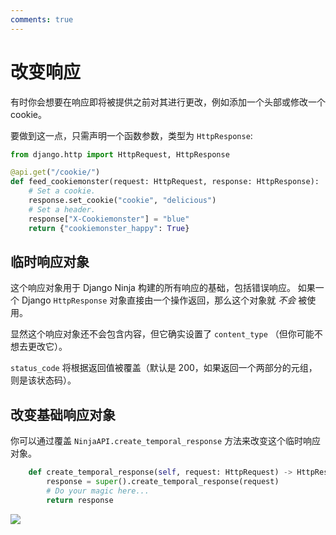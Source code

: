 ```yaml
---
comments: true
---
```

# 改变响应

有时你会想要在响应即将被提供之前对其进行更改，例如添加一个头部或修改一个 cookie。

要做到这一点，只需声明一个函数参数，类型为 `HttpResponse`:

```python
from django.http import HttpRequest, HttpResponse

@api.get("/cookie/")
def feed_cookiemonster(request: HttpRequest, response: HttpResponse):
    # Set a cookie.
    response.set_cookie("cookie", "delicious")
    # Set a header.
    response["X-Cookiemonster"] = "blue"
    return {"cookiemonster_happy": True}
```


## 临时响应对象

这个响应对象用于 Django Ninja 构建的所有响应的基础，包括错误响应。
如果一个 Django `HttpResponse` 对象直接由一个操作返回，那么这个对象就 *不会* 被使用。

显然这个响应对象还不会包含内容，但它确实设置了 `content_type` （但你可能不想去更改它）。

`status_code` 将根据返回值被覆盖（默认是 200，如果返回一个两部分的元组，则是该状态码）。


## 改变基础响应对象

你可以通过覆盖 `NinjaAPI.create_temporal_response` 方法来改变这个临时响应对象。

```python
    def create_temporal_response(self, request: HttpRequest) -> HttpResponse:
        response = super().create_temporal_response(request)
        # Do your magic here...
        return response
```
<img style="object-fit: cover; object-position: 50% 50%;" loading="lazy" fetchpriority="auto" aria-hidden="true" draggable="false" src="https://picsum.photos/825/47.jpg">
